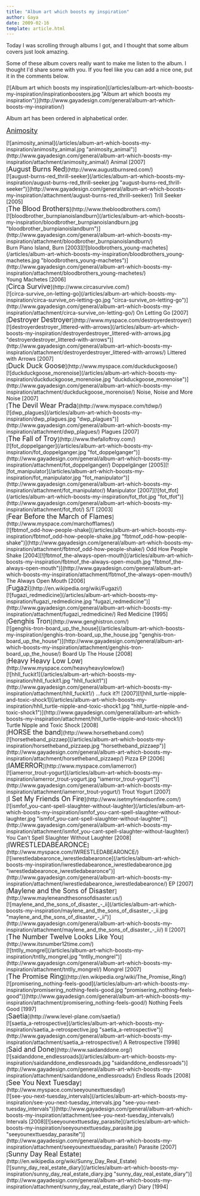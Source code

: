 ```yaml
---
title: "Album art which boosts my inspiration"
author: Gaya
date: 2009-02-16
template: article.html
---
```

Today I was scrolling through albums I got, and I thought that some album covers just look amazing.

Some of these album covers really want to make me listen to the album. I thought I'd share some with you. If you feel like you can add a nice one, put it in the comments below.

<div class="border">[![Album art which boosts my inspiration](/articles/album-art-which-boosts-my-inspiration/inspirationboosters.jpg "Album art which boosts my inspiration")](http://www.gayadesign.com/general/album-art-which-boosts-my-inspiration/)</div><span class="more"></span>

Album art has been ordered in alphabetical order.

[<span style="font-size: large;">Animosity</span>](http://www.myspace.com/animosity/)

<div class="border">[![animosity_animal](/articles/album-art-which-boosts-my-inspiration/animosity_animal.jpg "animosity_animal")](http://www.gayadesign.com/general/album-art-which-boosts-my-inspiration/attachment/animosity_animal/)  
 Animal [2007]</div>[<span style="font-size: large;">August Burns Red</span>](http://www.augustburnsred.com/)

<div class="border">[![august-burns-red_thrill-seeker](/articles/album-art-which-boosts-my-inspiration/august-burns-red_thrill-seeker.jpg "august-burns-red_thrill-seeker")](http://www.gayadesign.com/general/album-art-which-boosts-my-inspiration/attachment/august-burns-red_thrill-seeker/)  
 Trill Seeker [2005]</div>[<span style="font-size: large;">The Blood Brothers</span>](http://www.thebloodbrothers.com/)

<div class="border">[![bloodbrother_burnpianoislandburn](/articles/album-art-which-boosts-my-inspiration/bloodbrother_burnpianoislandburn.jpg "bloodbrother_burnpianoislandburn")](http://www.gayadesign.com/general/album-art-which-boosts-my-inspiration/attachment/bloodbrother_burnpianoislandburn/)</div><div class="border"></div><div class="border">Burn Piano Island, Burn [2003][![bloodbrothers_young-machetes](/articles/album-art-which-boosts-my-inspiration/bloodbrothers_young-machetes.jpg "bloodbrothers_young-machetes")](http://www.gayadesign.com/general/album-art-which-boosts-my-inspiration/attachment/bloodbrothers_young-machetes/)</div><div class="border">Young Machetes [2006]</div>[<span style="font-size: large;">Circa Survive</span>](http://www.circasurvive.com/)

<div class="border">[![circa-survive_on-letting-go](/articles/album-art-which-boosts-my-inspiration/circa-survive_on-letting-go.jpg "circa-survive_on-letting-go")](http://www.gayadesign.com/general/album-art-which-boosts-my-inspiration/attachment/circa-survive_on-letting-go/)  
 On Letting Go [2007]</div>[<span style="font-size: large;">Destroyer Destroyer</span>](http://www.myspace.com/destroyerdestroyer/)

<div class="border">[![destroyerdestroyer_littered-with-arrows](/articles/album-art-which-boosts-my-inspiration/destroyerdestroyer_littered-with-arrows.jpg "destroyerdestroyer_littered-with-arrows")](http://www.gayadesign.com/general/album-art-which-boosts-my-inspiration/attachment/destroyerdestroyer_littered-with-arrows/)  
 Littered with Arrows [2007]</div>[<span style="font-size: large;">Duck Duck Goose</span>](http://www.myspace.com/duckduckgoose/)

<div class="border">[![duckduckgoose_morenoise](/articles/album-art-which-boosts-my-inspiration/duckduckgoose_morenoise.jpg "duckduckgoose_morenoise")](http://www.gayadesign.com/general/album-art-which-boosts-my-inspiration/attachment/duckduckgoose_morenoise/)  
 Noise, Noise and More Noise [2007]</div>[<span style="font-size: large;">The Devil Wear Prada</span>](http://www.myspace.com/tdwp/)

<div class="border">[![dwp_plagues](/articles/album-art-which-boosts-my-inspiration/dwp_plagues.jpg "dwp_plagues")](http://www.gayadesign.com/general/album-art-which-boosts-my-inspiration/attachment/dwp_plagues/)  
 Plagues [2007]</div>[<span style="font-size: large;">The Fall of Troy</span>](http://www.thefalloftroy.com/)

<div class="border">[![fot_doppelganger](/articles/album-art-which-boosts-my-inspiration/fot_doppelganger.jpg "fot_doppelganger")](http://www.gayadesign.com/general/album-art-which-boosts-my-inspiration/attachment/fot_doppelganger/)  
 Doppelgänger [2005][![fot_manipulator](/articles/album-art-which-boosts-my-inspiration/fot_manipulator.jpg "fot_manipulator")](http://www.gayadesign.com/general/album-art-which-boosts-my-inspiration/attachment/fot_manipulator/)  
 Manipulator [2007][![fot_tfot](/articles/album-art-which-boosts-my-inspiration/fot_tfot.jpg "fot_tfot")](http://www.gayadesign.com/general/album-art-which-boosts-my-inspiration/attachment/fot_tfot/)  
 S/T [2003]</div>[<span style="font-size: large;">Fear Before the March of Flames</span>](http://www.myspace.com/marchofflames/)

<div class="border">[![fbtmof_odd-how-people-shake](/articles/album-art-which-boosts-my-inspiration/fbtmof_odd-how-people-shake.jpg "fbtmof_odd-how-people-shake")](http://www.gayadesign.com/general/album-art-which-boosts-my-inspiration/attachment/fbtmof_odd-how-people-shake/)  
 Odd How People Shake [2004][![fbtmof_the-always-open-mouth](/articles/album-art-which-boosts-my-inspiration/fbtmof_the-always-open-mouth.jpg "fbtmof_the-always-open-mouth")](http://www.gayadesign.com/general/album-art-which-boosts-my-inspiration/attachment/fbtmof_the-always-open-mouth/)  
 The Always Open Mouth [2006]</div>[<span style="font-size: large;">Fugazi</span>](http://en.wikipedia.org/wiki/Fugazi/)

<div class="border">[![fugazi_redmedicine](/articles/album-art-which-boosts-my-inspiration/fugazi_redmedicine.jpg "fugazi_redmedicine")](http://www.gayadesign.com/general/album-art-which-boosts-my-inspiration/attachment/fugazi_redmedicine/)  
 Red Medicine [1995]</div>[<span style="font-size: large;">Genghis Tron</span>](http://www.genghistron.com/)

<div class="border">[![genghis-tron-board_up_the_house](/articles/album-art-which-boosts-my-inspiration/genghis-tron-board_up_the_house.jpg "genghis-tron-board_up_the_house")](http://www.gayadesign.com/general/album-art-which-boosts-my-inspiration/attachment/genghis-tron-board_up_the_house/)  
 Board Up The House [2008]</div>[<span style="font-size: large;">Heavy Heavy Low Low</span>](http://www.myspace.com/heavyheavylowlow/)

<div class="border">[![hhll_fuckit1](/articles/album-art-which-boosts-my-inspiration/hhll_fuckit1.jpg "hhll_fuckit1")](http://www.gayadesign.com/general/album-art-which-boosts-my-inspiration/attachment/hhll_fuckit1/)  
 ...fuck it?! [2007][![hhll_turtle-nipple-and-toxic-shock1](/articles/album-art-which-boosts-my-inspiration/hhll_turtle-nipple-and-toxic-shock1.jpg "hhll_turtle-nipple-and-toxic-shock1")](http://www.gayadesign.com/general/album-art-which-boosts-my-inspiration/attachment/hhll_turtle-nipple-and-toxic-shock1/)  
 Turtle Nipple and Toxic Shock [2008]</div>[<span style="font-size: large;">HORSE the band</span>](http://www.horsetheband.com/)

<div class="border">[![horsetheband_pizzaep](/articles/album-art-which-boosts-my-inspiration/horsetheband_pizzaep.jpg "horsetheband_pizzaep")](http://www.gayadesign.com/general/album-art-which-boosts-my-inspiration/attachment/horsetheband_pizzaep/)  
 Pizza EP [2006]</div>[<span style="font-size: large;">IAMERROR</span>](http://www.myspace.com/iamerror/)

<div class="border">[![iamerror_trout-yogurt](/articles/album-art-which-boosts-my-inspiration/iamerror_trout-yogurt.jpg "iamerror_trout-yogurt")](http://www.gayadesign.com/general/album-art-which-boosts-my-inspiration/attachment/iamerror_trout-yogurt/)  
 Trout Yogurt [2007]</div>[<span style="font-size: large;">I Set My Friends On Fire</span>](http://www.isetmyfriendsonfire.com/)

<div class="border">[![ismfof_you-cant-spell-slaughter-without-laughter](/articles/album-art-which-boosts-my-inspiration/ismfof_you-cant-spell-slaughter-without-laughter.jpg "ismfof_you-cant-spell-slaughter-without-laughter")](http://www.gayadesign.com/general/album-art-which-boosts-my-inspiration/attachment/ismfof_you-cant-spell-slaughter-without-laughter/)  
 You Can't Spell Slaughter Without Laughter [2008]</div>[<span style="font-size: large;">IWRESTLEDABEARONCE</span>](http://www.myspace.com/IWRESTLEDABEARONCE/)

<div class="border">[![iwrestledabearonce_iwrestledabearonce](/articles/album-art-which-boosts-my-inspiration/iwrestledabearonce_iwrestledabearonce.jpg "iwrestledabearonce_iwrestledabearonce")](http://www.gayadesign.com/general/album-art-which-boosts-my-inspiration/attachment/iwrestledabearonce_iwrestledabearonce/)  
 EP [2007]</div>[<span style="font-size: large;">Maylene and the Sons of Disaster</span>](http://www.mayleneandthesonsofdisaster.us/)

<div class="border">[![maylene_and_the_sons_of_disaster_-_ii](/articles/album-art-which-boosts-my-inspiration/maylene_and_the_sons_of_disaster_-_ii.jpg "maylene_and_the_sons_of_disaster_-_ii")](http://www.gayadesign.com/general/album-art-which-boosts-my-inspiration/attachment/maylene_and_the_sons_of_disaster_-_ii/)  
 II [2007]</div>[<span style="font-size: large;">The Number Twelve Looks Like You</span>](http://www.itsnumber12time.com/)

<div class="border">[![tntlly_mongrel](/articles/album-art-which-boosts-my-inspiration/tntlly_mongrel.jpg "tntlly_mongrel")](http://www.gayadesign.com/general/album-art-which-boosts-my-inspiration/attachment/tntlly_mongrel/)  
 Mongrel [2007]</div>[<span style="font-size: large;">The Promise Ring</span>](http://en.wikipedia.org/wiki/The_Promise_Ring/)

<div class="border">[![promisering_nothing-feels-good](/articles/album-art-which-boosts-my-inspiration/promisering_nothing-feels-good.jpg "promisering_nothing-feels-good")](http://www.gayadesign.com/general/album-art-which-boosts-my-inspiration/attachment/promisering_nothing-feels-good/)  
 Nothing Feels Good [1997]</div>[<span style="font-size: large;">Saetia</span>](http://www.level-plane.com/saetia/)

<div class="border">[![saetia_a-retrospective](/articles/album-art-which-boosts-my-inspiration/saetia_a-retrospective.jpg "saetia_a-retrospective")](http://www.gayadesign.com/general/album-art-which-boosts-my-inspiration/attachment/saetia_a-retrospective/)  
 A Retrospective [1998]</div>[<span style="font-size: large;">Said and Done</span>](http://www.saidanddone.org/)

<div class="border">[![saidanddone_endlessroads](/articles/album-art-which-boosts-my-inspiration/saidanddone_endlessroads.jpg "saidanddone_endlessroads")](http://www.gayadesign.com/general/album-art-which-boosts-my-inspiration/attachment/saidanddone_endlessroads/)  
 Endless Roads [2008]</div>[<span style="font-size: large;">See You Next Tuesday</span>](http://www.myspace.com/seeyounexttuesday/)

<div class="border">[![see-you-next-tuesday_intervals](/articles/album-art-which-boosts-my-inspiration/see-you-next-tuesday_intervals.jpg "see-you-next-tuesday_intervals")](http://www.gayadesign.com/general/album-art-which-boosts-my-inspiration/attachment/see-you-next-tuesday_intervals/)  
 Intervals [2008][![seeyounexttuesday_parasite](/articles/album-art-which-boosts-my-inspiration/seeyounexttuesday_parasite.jpg "seeyounexttuesday_parasite")](http://www.gayadesign.com/general/album-art-which-boosts-my-inspiration/attachment/seeyounexttuesday_parasite/)  
 Parasite [2007]</div>[<span style="font-size: large;">Sunny Day Real Estate</span>](http://en.wikipedia.org/wiki/Sunny_Day_Real_Estate)

<div class="border">[![sunny_day_real_estate_diary](/articles/album-art-which-boosts-my-inspiration/sunny_day_real_estate_diary.jpg "sunny_day_real_estate_diary")](http://www.gayadesign.com/general/album-art-which-boosts-my-inspiration/attachment/sunny_day_real_estate_diary/)  
 Diary [1994]</div>